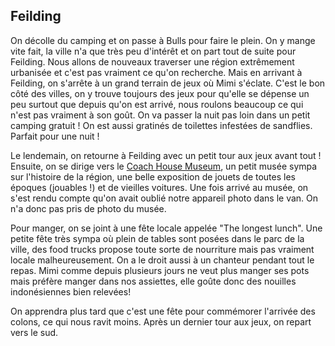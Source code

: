 ## Feilding

On décolle du camping et on passe à Bulls pour faire le plein. On y mange vite fait, la ville n'a que très peu d'intérêt et on part tout de suite pour Feilding.
Nous allons de nouveaux traverser une région extrêmement urbanisée et c'est pas vraiment ce qu'on recherche. Mais en arrivant à Feilding, on s'arrête à un grand terrain de jeux où Mimi s'éclate. C'est le bon côté des villes, on y trouve toujours des jeux pour qu'elle se dépense un peu surtout que depuis qu'on est arrivé, nous roulons beaucoup ce qui n'est pas vraiment à son goût. On va passer la nuit pas loin dans un petit camping gratuit ! On est aussi gratinés de toilettes infestées de sandflies. Parfait pour une nuit !

Le lendemain, on retourne à Feilding avec un petit tour aux jeux avant tout ! Ensuite, on se dirige vers le [Coach House Museum][1], un petit musée sympa sur l'histoire de la région, une belle exposition de jouets de toutes les époques (jouables !) et de vieilles voitures. Une fois arrivé au musée, on s'est rendu compte qu'on avait oublié notre appareil photo dans le van. On n'a donc pas pris de photo du musée.

Pour manger, on se joint à une fête locale appelée "The longest lunch". Une petite fête très sympa où plein de tables sont posées dans le parc de la ville, des food trucks propose toute sorte de nourriture mais pas vraiment locale malheureusement. On a le droit aussi à un chanteur pendant tout le repas. Mimi comme depuis plusieurs jours ne veut plus manger ses pots mais préfère manger dans nos assiettes, elle goûte donc des nouilles indonésiennes bien relevées!

On apprendra plus tard que c'est une fête pour commémorer l'arrivée des colons, ce qui nous ravit moins. Après un dernier tour aux jeux, on repart vers le sud.

[1]: http://coachhousemuseum.org/ "Coach house museum"
